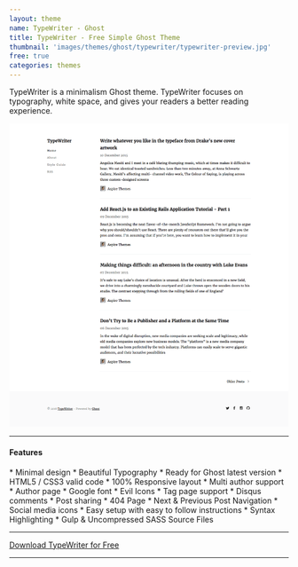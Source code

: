 ```yaml
---
layout: theme
name: TypeWriter - Ghost
title: TypeWriter - Free Simple Ghost Theme
thumbnail: 'images/themes/ghost/typewriter/typewriter-preview.jpg'
free: true
categories: themes
---
```


TypeWriter is a minimalism Ghost theme. TypeWriter focuses on typography, white space, and gives your readers a better reading experience.

![typewriter-ghost-full-preview](/images/themes/ghost/typewriter/typewriter-ghost-full-preview.png)

---

#### Features

<div class="feature-list" markdown='1'>
  * Minimal design
  * Beautiful Typography
  * Ready for Ghost latest version
  * HTML5 / CSS3 valid code
  * 100% Responsive layout
  * Multi author support
  * Author page
  * Google font
  * Evil Icons
  * Tag page support
  * Disqus comments
  * Post sharing
  * 404 Page
  * Next & Previous Post Navigation
  * Social media icons
  * Easy setup with easy to follow instructions
  * Syntax Highlighting
  * Gulp & Uncompressed SASS Source Files
</div>

---

<div class="row">
  <div class="column large-12">
    <a class="button button--expand button--large button--success" href="https://github.com/aspirethemes/typewriter" target="_blank">Download TypeWriter for Free</a>
  </div>
</div>

---